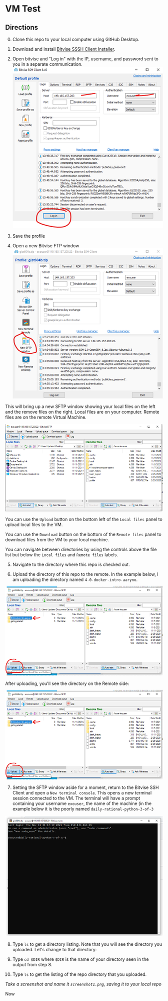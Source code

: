 # VM Test

## Directions
0. Clone this repo to your local computer using GitHub Desktop.

1. Download and install [Bitvise SSSH Client Installer](https://www.bitvise.com/ssh-client-download).

2. Open bitvise and "Log in" with the IP, username, and password sent to you in a separate communication.
![screenshotg](./media/screenshot-bitvise-login.png)

3. Save the profile

4. Open a new Bitvise FTP window
![screenshot](./media/screenshot-bitvise-sftp.png)

This will bring up a new SFTP window showing your local files on the left and the remove files on the right.
Local files are on your computer. Remote files are on the remote Virtual Machine. 

![screenshot](./media/screenshot-bitvise-sftp-window.png)

You can use the `Upload` button on the bottom left of the `Local files` panel to upload local files to the VM.

You can use the `Download` button on the bottom of the `Remote files` panel to download files from the VM to your local machine.

You can navigate between directories by using the controls above the file list but below the `Local files` and `Remote files` labels.

5. Navigate to the directory where this repo is checked out.

6. Upload the directory of this repo to the remote. In the example below, I am uploading the directory named `4-0-docker-intro-aaryno`. 

![screenshot](./media/screenshot-bitvise-sftp-upload-dir.png)

After uploading, you'll see the directory on the Remote side:

![screenshot](./media/screenshot-bitvise-sftp-upload-dir.png)

7. Setting the SFTP window aside for a moment, return to the Bitvise SSH Client and open a `New terminal console`.
This opens a new terminal session connected to the VM. The terminal will have a prompt containing your username `exouser`, the name
of the machine (in the example below it is the poorly named `daily-rational-python-3-of-3`

![screenshot](./media/screenshot-bitvise-term-opened.png)

8. Type `ls` to get a directory listing. Note that you will see the directory you uploaded. Let's change to that directory:

9. Type `cd $DIR` where `$DIR` is the name of your directory seen in the output from step 8.

10. Type `ls` to get the listing of the repo directory that you uploaded.

*Take a screenshot and name it `screenshot1.png`, saving it to your local repo*

Now 
